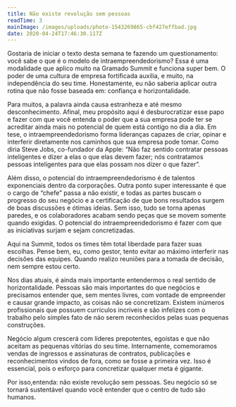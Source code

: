 ```yaml
---
title: Não existe revolução sem pessoas
readTime: 3
mainImage: /images/uploads/photo-1543269865-cbf427effbad.jpg
date: 2020-04-24T17:46:30.117Z
---
```



Gostaria de iniciar o texto desta semana te fazendo um questionamento: você sabe o que é o modelo de intraempreendedorismo? Essa é uma modalidade que aplico muito na Gramado Summit e funciona super bem. O poder de uma cultura de empresa fortificada auxilia, e muito, na independência do seu time. Honestamente, eu não saberia aplicar outra rotina que não fosse baseada em: confiança e horizontalidade.

Para muitos, a palavra ainda causa estranheza e até mesmo desconhecimento. Afinal, meu propósito aqui é desburocratizar esse papo e fazer com que você entenda o poder que a sua empresa pode ter se acreditar ainda mais no potencial de quem está contigo no dia a dia. Em tese, o intraempreendedorismo forma lideranças capazes de criar, opinar e interferir diretamente nos caminhos que sua empresa pode tomar. Como diria Steve Jobs, co-fundador da Apple: “Não faz sentido contratar pessoas inteligentes e dizer a elas o que elas devem fazer; nós contratamos pessoas inteligentes para que elas possam nos dizer o que fazer”.

Além disso, o potencial do intraempreendedorismo é de talentos exponenciais dentro da corporações. Outra ponto super interessante é que o cargo de “chefe” passa a não existir, e todas as partes buscam o progresso do seu negócio e a certificação de que bons resultados surgem de boas discussões e ótimas ideias. Sem isso, tudo se torna apenas paredes, e os colaboradores acabam sendo peças que se movem somente quando exigidas. O potencial do intraempreendedorismo é fazer com que as iniciativas surjam e sejam concretizadas.

Aqui na Summit, todos os times têm total liberdade para fazer suas escolhas. Pense bem, eu, como gestor, tento evitar ao máximo interferir nas decisões das equipes. Quando realizo reuniões para a tomada de decisão, nem sempre estou certo.

Nos dias atuais, é ainda mais importante entendermos o real sentido de horizontalidade. Pessoas são mais importantes do que negócios e precisamos entender que, sem mentes livres, com vontade de empreender e causar grande impacto, as coisas não se concretizam. Existem inúmeros profissionais que possuem currículos incríveis e são infelizes com o trabalho pelo simples fato de não serem reconhecidos pelas suas pequenas construções.

Negócio algum crescerá com líderes prepotentes, egoístas e que não aceitam as pequenas vitórias do seu time. Internamente, comemoramos vendas de ingressos e assinaturas de contratos, publicações e reconhecimentos vindos de fora, como se fosse a primeira vez. Isso é essencial, pois o esforço para concretizar qualquer meta é gigante.

Por isso,entenda: não existe revolução sem pessoas. Seu negócio só se tornará sustentável quando você entender que o centro de tudo são humanos.